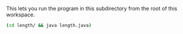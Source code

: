 This lets you run the program in this subdirectory from the root of this workspace.

```sh
(cd length/ && java length.java)
```
